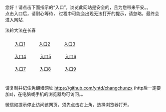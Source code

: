 您好！请点击下面指示的“入口”，浏览此网站是安全的，且为您带来平安。。 <br/>
点击入口后，请耐心等待， 过程中可能会出现无法打开的提示，请忽略，最终会进入网站. </br>

法轮大法在长春<br/>
<div style="padding:10px"><a style="margin:20px" target="_blank" href="https://d23ci42qfl4p75.cloudfront.net/2Qpsp?cfvurc" id="ccLink1" rel="nofollow">入口1</a> <a target="_blank" style="margin:20px" href="https://d2amv5iev8xwp1.cloudfront.net/2Qpsp?fydsxp" id="ccLink2" rel="nofollow">入口2</a> <a style="margin:20px" target="_blank" href="https://d3eoq2qtnx8x48.cloudfront.net/2Qpsp?yayegzim" id="ccLink3" rel="nofollow">入口3</a></div>

<div style="padding:10px" ><a style="margin:20px" target="_blank" href="https://d23ci42qfl4p75.cloudfront.net/2Qpsp?cfvurc" id="ccLink4" rel="nofollow">入口4</a> <a style="margin:20px" href="https://d2amv5iev8xwp1.cloudfront.net/2Qpsp?fydsxp" target="_blank" id="ccLink5" rel="nofollow">入口5</a> <a style="margin:20px" href="https://d3eoq2qtnx8x48.cloudfront.net/2Qpsp?yayegzim" target="_blank" id="ccLink6" rel="nofollow">入口6</a></div>

<div style="padding:10px"><a style="margin:20px" target="_blank" href="https://d23ci42qfl4p75.cloudfront.net/2Qpsp?cfvurc" id="ccLink7" rel="nofollow">入口7</a> <a style="margin:20px" href="https://d2amv5iev8xwp1.cloudfront.net/2Qpsp?fydsxp" target="_blank" id="ccLink8" rel="nofollow">入口8</a> <a style="margin:20px" target="_blank" href="https://d3eoq2qtnx8x48.cloudfront.net/2Qpsp?yayegzim" id="ccLink9" rel="nofollow">入口9</a></div>

<br/>



请复制并记住免翻墙网址 https://github.com/yntd/changchunzx (http后一定要加s)，在电脑或手机的浏览器均可访问。。<br/>

微信如提示停止访问该网页，须先点击右上角，选择浏览器打开。
